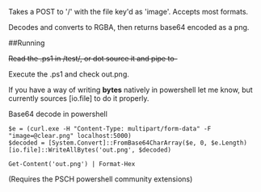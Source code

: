 Takes a POST to '/' with the file key'd as 'image'. Accepts most formats.

Decodes and converts to RGBA, then returns base64 encoded as a png.

##Running

~~Read the .ps1 in /test/, or dot source it and pipe to-~~

Execute the .ps1 and check out.png.

If you have a way of writing __bytes__ natively in powershell let me know, but currently sources [io.file] to do it properly.

Base64 decode in powershell
````
$e = (curl.exe -H "Content-Type: multipart/form-data" -F "image=@clear.png" localhost:5000)
$decoded = [System.Convert]::FromBase64CharArray($e, 0, $e.Length)
[io.file]::WriteAllBytes('out.png', $decoded)

Get-Content('out.png') | Format-Hex
````

(Requires the PSCH powershell community extensions)

